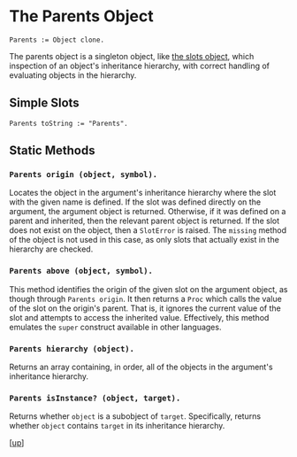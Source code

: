
# The Parents Object

    Parents := Object clone.

The parents object is a singleton object,
like [the slots object](slots.md), which inspection of an object's
inheritance hierarchy, with correct handling of evaluating objects in
the hierarchy.

## Simple Slots

    Parents toString := "Parents".

## Static Methods

### `Parents origin (object, symbol).`

Locates the object in the argument's inheritance hierarchy where the
slot with the given name is defined. If the slot was defined directly
on the argument, the argument object is returned. Otherwise, if it was
defined on a parent and inherited, then the relevant parent object is
returned. If the slot does not exist on the object, then a `SlotError`
is raised. The `missing` method of the object is not used in this
case, as only slots that actually exist in the hierarchy are checked.

### `Parents above (object, symbol).`

This method identifies the origin of the given slot on the argument
object, as though through `Parents origin`. It then returns a `Proc`
which calls the value of the slot on the origin's parent. That is, it
ignores the current value of the slot and attempts to access the
inherited value. Effectively, this method emulates the `super`
construct available in other languages.

### `Parents hierarchy (object).`

Returns an array containing, in order, all of the objects in the
argument's inheritance hierarchy.

### `Parents isInstance? (object, target).`

Returns whether `object` is a subobject of `target`. Specifically,
returns whether `object` contains `target` in its inheritance
hierarchy.

[[up](.)]
